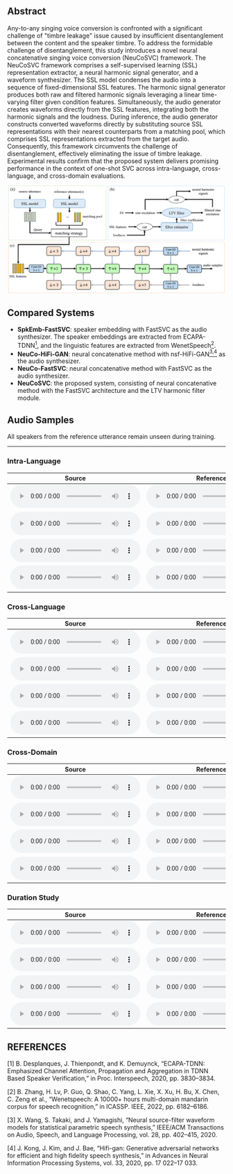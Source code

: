 <!-- # Neural Concatenative Singing Voice Conversion -->

## Abstract

Any-to-any singing voice conversion is confronted with a significant challenge of "timbre leakage" issue caused by insufficient disentanglement between the content and the speaker timbre. To address the formidable challenge of disentanglement, this study introduces a novel neural concatenative singing voice conversion (NeuCoSVC) framework. The NeuCoSVC framework comprises a self-supervised learning (SSL) representation extractor, a neural harmonic signal generator, and a waveform synthesizer. 
The SSL model condenses the audio into a sequence of fixed-dimensional SSL features. The harmonic signal generator produces both raw and filtered harmonic signals leveraging a linear time-varying filter given condition features. Simultaneously, the audio generator creates waveforms directly from the SSL features, integrating both the harmonic signals and the loudness. During inference, the audio generator constructs converted waveforms directly by substituting source SSL representations with their nearest counterparts from a matching pool, which comprises SSL representations extracted from the target audio.
Consequently, this framework circumvents the challenge of disentanglement, effectively eliminating the issue of timbre leakage. Experimental results confirm that the proposed system delivers promising performance in the context of one-shot SVC across intra-language, cross-language, and cross-domain evaluations.

![Overall Architecture](Architecture_1.png)

## Compared Systems

- **SpkEmb-FastSVC**: speaker embedding with FastSVC as the audio synthesizer. The speaker embeddings are extracted from ECAPA-TDNN[<sup>1</sup>](#references), and the linguistic features are extracted from WenetSpeech[<sup>2</sup>](#references).
- **NeuCo-HiFi-GAN**: neural concatenative method with nsf-HiFi-GAN[<sup>3,4</sup>](#references) as the audio synthesizer.
- **NeuCo-FastSVC**: neural concatenative method with FastSVC as the audio synthesizer.
- **NeuCoSVC**: the proposed system, consisting of neural concatenative method with the FastSVC architecture and the LTV harmonic filter module.

## Audio Samples

All speakers from the reference utterance remain unseen during training.

<hr>

### Intra-Language

<table class="tg">
<thead>
  <tr>
    <th class="tg-0pky">Source</th>
    <th class="tg-0pky">Reference</th>
    <th class="tg-0pky">SpkEmb-FastSVC</th>
    <th class="tg-0pky">NeuCoSVC (Proposed)</th>
    <th class="tg-0pky">NeuCo-FastSVC</th>
    <th class="tg-0pky">NeuCo-HiFi-GAN</th>
  </tr>
</thead>
<tbody>
	<tr>
		<td class="tg-0pky">
			<audio controls>
				<source src="audios\source_audio\M4_遇见.wav" type="audio/mpeg">
				Your browser does not support this audio format.
			</audio>
		</td>
		<td class="tg-0pky">
			<audio controls>
				<source src="audios\reference_audio\OpenSinger\M26.wav" type="audio/mpeg">
				Your browser does not support this audio format.
			</audio>
		</td>
		<td class="tg-0pky">
			<audio controls>
				<source src="audios\converted\spkemb_fastsvc\To_OpenSinger\M4_遇见_M26.wav" type="audio/mpeg">
				Your browser does not support this audio format.
			</audio>
		</td>
		<td class="tg-0pky">
			<audio controls>
				<source src="audios\converted\wavlm_fastsvc_nhv\To_OpenSinger\M4_遇见_M26.wav" type="audio/mpeg">
				Your browser does not support this audio format.
			</audio>
		</td>
		<td class="tg-0pky">
			<audio controls>
				<source src="audios\converted\wavlm_fastsvc\To_OpenSinger\M4_遇见_M26.wav" type="audio/mpeg">
				Your browser does not support this audio format.
			</audio>
		</td>
		<td class="tg-0pky">
			<audio controls>
				<source src="audios\converted\wavlm_HifiGAN\To_OpenSinger\M4_遇见_M26.wav" type="audio/mpeg">
				Your browser does not support this audio format.
			</audio>
		</td>
	</tr>
	<tr>
		<td class="tg-0pky">
			<audio controls>
				<source src="audios\source_audio\M16_梵高先生.wav" type="audio/mpeg">
				Your browser does not support this audio format.
			</audio>
		</td>
		<td class="tg-0pky">
			<audio controls>
				<source src="audios\reference_audio\OpenSinger\W46.wav" type="audio/mpeg">
				Your browser does not support this audio format.
			</audio>
		</td>
		<td class="tg-0pky">
			<audio controls>
				<source src="audios\converted\spkemb_fastsvc\To_OpenSinger\M16_梵高先生_W46.wav" type="audio/mpeg">
				Your browser does not support this audio format.
			</audio>
		</td>
		<td class="tg-0pky">
			<audio controls>
				<source src="audios\converted\wavlm_fastsvc_nhv\To_OpenSinger\M16_梵高先生_W46.wav" type="audio/mpeg">
				Your browser does not support this audio format.
			</audio>
		</td>
		<td class="tg-0pky">
			<audio controls>
				<source src="audios\converted\wavlm_fastsvc\To_OpenSinger\M16_梵高先生_W46.wav" type="audio/mpeg">
				Your browser does not support this audio format.
			</audio>
		</td>
		<td class="tg-0pky">
			<audio controls>
				<source src="audios\converted\wavlm_HifiGAN\To_OpenSinger\M16_梵高先生_W46.wav" type="audio/mpeg">
				Your browser does not support this audio format.
			</audio>
		</td>
	</tr>
	<tr>
		<td class="tg-0pky">
			<audio controls>
				<source src="audios\source_audio\W4_天黑黑.wav" type="audio/mpeg">
				Your browser does not support this audio format.
			</audio>
		</td>
		<td class="tg-0pky">
			<audio controls>
				<source src="audios\reference_audio\OpenSinger\M27.wav" type="audio/mpeg">
				Your browser does not support this audio format.
			</audio>
		</td>
		<td class="tg-0pky">
			<audio controls>
				<source src="audios\converted\spkemb_fastsvc\To_OpenSinger\W4_天黑黑_M27.wav" type="audio/mpeg">
				Your browser does not support this audio format.
			</audio>
		</td>
		<td class="tg-0pky">
			<audio controls>
				<source src="audios\converted\wavlm_fastsvc_nhv\To_OpenSinger\W4_天黑黑_M27.wav" type="audio/mpeg">
				Your browser does not support this audio format.
			</audio>
		</td>
		<td class="tg-0pky">
			<audio controls>
				<source src="audios\converted\wavlm_fastsvc\To_OpenSinger\W4_天黑黑_M27.wav" type="audio/mpeg">
				Your browser does not support this audio format.
			</audio>
		</td>
		<td class="tg-0pky">
			<audio controls>
				<source src="audios\converted\wavlm_HifiGAN\To_OpenSinger\W4_天黑黑_M27.wav" type="audio/mpeg">
				Your browser does not support this audio format.
			</audio>
		</td>
	</tr>
	<tr>
		<td class="tg-0pky">
			<audio controls>
				<source src="audios\source_audio\W29_眼泪成诗.wav" type="audio/mpeg">
				Your browser does not support this audio format.
			</audio>
		</td>
		<td class="tg-0pky">
			<audio controls>
				<source src="audios\reference_audio\OpenSinger\W47.wav" type="audio/mpeg">
				Your browser does not support this audio format.
			</audio>
		</td>
		<td class="tg-0pky">
			<audio controls>
				<source src="audios\converted\spkemb_fastsvc\To_OpenSinger\W29_眼泪成诗_W47.wav" type="audio/mpeg">
				Your browser does not support this audio format.
			</audio>
		</td>
		<td class="tg-0pky">
			<audio controls>
				<source src="audios\converted\wavlm_fastsvc_nhv\To_OpenSinger\W29_眼泪成诗_W47.wav" type="audio/mpeg">
				Your browser does not support this audio format.
			</audio>
		</td>
		<td class="tg-0pky">
			<audio controls>
				<source src="audios\converted\wavlm_fastsvc\To_OpenSinger\W29_眼泪成诗_W47.wav" type="audio/mpeg">
				Your browser does not support this audio format.
			</audio>
		</td>
		<td class="tg-0pky">
			<audio controls>
				<source src="audios\converted\wavlm_HifiGAN\To_OpenSinger\W29_眼泪成诗_W47.wav" type="audio/mpeg">
				Your browser does not support this audio format.
			</audio>
		</td>
	</tr>
</tbody>
</table>

### Cross-Language

<table class="tg">
<thead>
  <tr>
    <th class="tg-0pky">Source</th>
    <th class="tg-0pky">Reference</th>
    <th class="tg-0pky">SpkEmb-FastSVC</th>
    <th class="tg-0pky">NeuCoSVC (Proposed)</th>
    <th class="tg-0pky">NeuCo-FastSVC</th>
    <th class="tg-0pky">NeuCo-HiFi-GAN</th>
  </tr>
</thead>
<tbody>
	<tr>
		<td class="tg-0pky">
			<audio controls>
				<source src="audios\source_audio\M4_遇见.wav" type="audio/mpeg">
				Your browser does not support this audio format.
			</audio>
		</td>
		<td class="tg-0pky">
			<audio controls>
				<source src="audios\reference_audio\NUS48E\JLEE.wav" type="audio/mpeg">
				Your browser does not support this audio format.
			</audio>
		</td>
		<td class="tg-0pky">
			<audio controls>
				<source src="audios\converted\spkemb_fastsvc\To_NUS48E\M4_遇见_JLEE.wav" type="audio/mpeg">
				Your browser does not support this audio format.
			</audio>
		</td>
		<td class="tg-0pky">
			<audio controls>
				<source src="audios\converted\wavlm_fastsvc_nhv\To_NUS48E\M4_遇见_JLEE.wav" type="audio/mpeg">
				Your browser does not support this audio format.
			</audio>
		</td>
		<td class="tg-0pky">
			<audio controls>
				<source src="audios\converted\wavlm_fastsvc\To_NUS48E\M4_遇见_JLEE.wav" type="audio/mpeg">
				Your browser does not support this audio format.
			</audio>
		</td>
		<td class="tg-0pky">
			<audio controls>
				<source src="audios\converted\wavlm_HifiGAN\To_NUS48E\M4_遇见_JLEE.wav" type="audio/mpeg">
				Your browser does not support this audio format.
			</audio>
		</td>
	</tr>
	<tr>
		<td class="tg-0pky">
			<audio controls>
				<source src="audios\source_audio\M16_梵高先生.wav" type="audio/mpeg">
				Your browser does not support this audio format.
			</audio>
		</td>
		<td class="tg-0pky">
			<audio controls>
				<source src="audios\reference_audio\NUS48E\MPUR.wav" type="audio/mpeg">
				Your browser does not support this audio format.
			</audio>
		</td>
		<td class="tg-0pky">
			<audio controls>
				<source src="audios\converted\spkemb_fastsvc\To_NUS48E\M16_梵高先生_MPUR.wav" type="audio/mpeg">
				Your browser does not support this audio format.
			</audio>
		</td>
		<td class="tg-0pky">
			<audio controls>
				<source src="audios\converted\wavlm_fastsvc_nhv\To_NUS48E\M16_梵高先生_MPUR.wav" type="audio/mpeg">
				Your browser does not support this audio format.
			</audio>
		</td>
		<td class="tg-0pky">
			<audio controls>
				<source src="audios\converted\wavlm_fastsvc\To_NUS48E\M16_梵高先生_MPUR.wav" type="audio/mpeg">
				Your browser does not support this audio format.
			</audio>
		</td>
		<td class="tg-0pky">
			<audio controls>
				<source src="audios\converted\wavlm_HifiGAN\To_NUS48E\M16_梵高先生_MPUR.wav" type="audio/mpeg">
				Your browser does not support this audio format.
			</audio>
		</td>
	</tr>
	<tr>
		<td class="tg-0pky">
			<audio controls>
				<source src="audios\source_audio\W4_天黑黑.wav" type="audio/mpeg">
				Your browser does not support this audio format.
			</audio>
		</td>
		<td class="tg-0pky">
			<audio controls>
				<source src="audios\reference_audio\NUS48E\MCUR.wav" type="audio/mpeg">
				Your browser does not support this audio format.
			</audio>
		</td>
		<td class="tg-0pky">
			<audio controls>
				<source src="audios\converted\spkemb_fastsvc\To_NUS48E\W4_天黑黑_MCUR.wav" type="audio/mpeg">
				Your browser does not support this audio format.
			</audio>
		</td>
		<td class="tg-0pky">
			<audio controls>
				<source src="audios\converted\wavlm_fastsvc_nhv\To_NUS48E\W4_天黑黑_MCUR.wav" type="audio/mpeg">
				Your browser does not support this audio format.
			</audio>
		</td>
		<td class="tg-0pky">
			<audio controls>
				<source src="audios\converted\wavlm_fastsvc\To_NUS48E\W4_天黑黑_MCUR.wav" type="audio/mpeg">
				Your browser does not support this audio format.
			</audio>
		</td>
		<td class="tg-0pky">
			<audio controls>
				<source src="audios\converted\wavlm_HifiGAN\To_NUS48E\W4_天黑黑_MCUR.wav" type="audio/mpeg">
				Your browser does not support this audio format.
			</audio>
		</td>
	</tr>
	<tr>
		<td class="tg-0pky">
			<audio controls>
				<source src="audios\source_audio\W29_眼泪成诗.wav" type="audio/mpeg">
				Your browser does not support this audio format.
			</audio>
		</td>
		<td class="tg-0pky">
			<audio controls>
				<source src="audios\reference_audio\NUS48E\SAMF.wav" type="audio/mpeg">
				Your browser does not support this audio format.
			</audio>
		</td>
		<td class="tg-0pky">
			<audio controls>
				<source src="audios\converted\spkemb_fastsvc\To_NUS48E\W29_眼泪成诗_SAMF.wav" type="audio/mpeg">
				Your browser does not support this audio format.
			</audio>
		</td>
		<td class="tg-0pky">
			<audio controls>
				<source src="audios\converted\wavlm_fastsvc_nhv\To_NUS48E\W29_眼泪成诗_SAMF.wav" type="audio/mpeg">
				Your browser does not support this audio format.
			</audio>
		</td>
		<td class="tg-0pky">
			<audio controls>
				<source src="audios\converted\wavlm_fastsvc\To_NUS48E\W29_眼泪成诗_SAMF.wav" type="audio/mpeg">
				Your browser does not support this audio format.
			</audio>
		</td>
		<td class="tg-0pky">
			<audio controls>
				<source src="audios\converted\wavlm_HifiGAN\To_NUS48E\W29_眼泪成诗_SAMF.wav" type="audio/mpeg">
				Your browser does not support this audio format.
			</audio>
		</td>
	</tr>
</tbody>
</table>

### Cross-Domain

<table class="tg">
<thead>
  <tr>
    <th class="tg-0pky">Source</th>
    <th class="tg-0pky">Reference</th>
    <th class="tg-0pky">SpkEmb-FastSVC</th>
    <th class="tg-0pky">NeuCoSVC (Proposed)</th>
    <th class="tg-0pky">NeuCo-FastSVC</th>
    <th class="tg-0pky">NeuCo-HiFi-GAN</th>
  </tr>
</thead>
<tbody>
	<tr>
		<td class="tg-0pky">
			<audio controls>
				<source src="audios\source_audio\M4_遇见.wav" type="audio/mpeg">
				Your browser does not support this audio format.
			</audio>
		</td>
		<td class="tg-0pky">
			<audio controls>
				<source src="audios\reference_audio\Speech\emma.wav" type="audio/mpeg">
				Your browser does not support this audio format.
			</audio>
		</td>
		<td class="tg-0pky">
			<audio controls>
				<source src="audios\converted\spkemb_fastsvc\To_Speech\M4_遇见_emma.wav" type="audio/mpeg">
				Your browser does not support this audio format.
			</audio>
		</td>
		<td class="tg-0pky">
			<audio controls>
				<source src="audios\converted\wavlm_fastsvc_nhv\To_Speech\M4_遇见_emma.wav" type="audio/mpeg">
				Your browser does not support this audio format.
			</audio>
		</td>
		<td class="tg-0pky">
			<audio controls>
				<source src="audios\converted\wavlm_fastsvc\To_Speech\M4_遇见_emma.wav" type="audio/mpeg">
				Your browser does not support this audio format.
			</audio>
		</td>
		<td class="tg-0pky">
			<audio controls>
				<source src="audios\converted\wavlm_HifiGAN\To_Speech\M4_遇见_emma.wav" type="audio/mpeg">
				Your browser does not support this audio format.
			</audio>
		</td>
	</tr>
	<tr>
		<td class="tg-0pky">
			<audio controls>
				<source src="audios\source_audio\M16_梵高先生.wav" type="audio/mpeg">
				Your browser does not support this audio format.
			</audio>
		</td>
		<td class="tg-0pky">
			<audio controls>
				<source src="audios\reference_audio\Speech\siyuanli.wav" type="audio/mpeg">
				Your browser does not support this audio format.
			</audio>
		</td>
		<td class="tg-0pky">
			<audio controls>
				<source src="audios\converted\spkemb_fastsvc\To_Speech\M16_梵高先生_siyuanli.wav" type="audio/mpeg">
				Your browser does not support this audio format.
			</audio>
		</td>
		<td class="tg-0pky">
			<audio controls>
				<source src="audios\converted\wavlm_fastsvc_nhv\To_Speech\M16_梵高先生_siyuanli.wav" type="audio/mpeg">
				Your browser does not support this audio format.
			</audio>
		</td>
		<td class="tg-0pky">
			<audio controls>
				<source src="audios\converted\wavlm_fastsvc\To_Speech\M16_梵高先生_siyuanli.wav" type="audio/mpeg">
				Your browser does not support this audio format.
			</audio>
		</td>
		<td class="tg-0pky">
			<audio controls>
				<source src="audios\converted\wavlm_HifiGAN\To_Speech\M16_梵高先生_siyuanli.wav" type="audio/mpeg">
				Your browser does not support this audio format.
			</audio>
		</td>
	</tr>
	<tr>
		<td class="tg-0pky">
			<audio controls>
				<source src="audios\source_audio\W4_天黑黑.wav" type="audio/mpeg">
				Your browser does not support this audio format.
			</audio>
		</td>
		<td class="tg-0pky">
			<audio controls>
				<source src="audios\reference_audio\Speech\haowei.wav" type="audio/mpeg">
				Your browser does not support this audio format.
			</audio>
		</td>
		<td class="tg-0pky">
			<audio controls>
				<source src="audios\converted\spkemb_fastsvc\To_Speech\W4_天黑黑_haowei.wav" type="audio/mpeg">
				Your browser does not support this audio format.
			</audio>
		</td>
		<td class="tg-0pky">
			<audio controls>
				<source src="audios\converted\wavlm_fastsvc_nhv\To_Speech\W4_天黑黑_haowei.wav" type="audio/mpeg">
				Your browser does not support this audio format.
			</audio>
		</td>
		<td class="tg-0pky">
			<audio controls>
				<source src="audios\converted\wavlm_fastsvc\To_Speech\W4_天黑黑_haowei.wav" type="audio/mpeg">
				Your browser does not support this audio format.
			</audio>
		</td>
		<td class="tg-0pky">
			<audio controls>
				<source src="audios\converted\wavlm_HifiGAN\To_Speech\W4_天黑黑_haowei.wav" type="audio/mpeg">
				Your browser does not support this audio format.
			</audio>
		</td>
	</tr>
	<tr>
		<td class="tg-0pky">
			<audio controls>
				<source src="audios\source_audio\W29_眼泪成诗.wav" type="audio/mpeg">
				Your browser does not support this audio format.
			</audio>
		</td>
		<td class="tg-0pky">
			<audio controls>
				<source src="audios\reference_audio\Speech\tianxia.wav" type="audio/mpeg">
				Your browser does not support this audio format.
			</audio>
		</td>
		<td class="tg-0pky">
			<audio controls>
				<source src="audios\converted\spkemb_fastsvc\To_Speech\W29_眼泪成诗_tianxia.wav" type="audio/mpeg">
				Your browser does not support this audio format.
			</audio>
		</td>
		<td class="tg-0pky">
			<audio controls>
				<source src="audios\converted\wavlm_fastsvc_nhv\To_Speech\W29_眼泪成诗_tianxia.wav" type="audio/mpeg">
				Your browser does not support this audio format.
			</audio>
		</td>
		<td class="tg-0pky">
			<audio controls>
				<source src="audios\converted\wavlm_fastsvc\To_Speech\W29_眼泪成诗_tianxia.wav" type="audio/mpeg">
				Your browser does not support this audio format.
			</audio>
		</td>
		<td class="tg-0pky">
			<audio controls>
				<source src="audios\converted\wavlm_HifiGAN\To_Speech\W29_眼泪成诗_tianxia.wav" type="audio/mpeg">
				Your browser does not support this audio format.
			</audio>
		</td>
	</tr>
</tbody>
</table>

### Duration Study

<table class="tg">
<thead>
  <tr>
    <th class="tg-0pky">Source</th>
    <th class="tg-0pky">Reference</th>
    <th class="tg-0pky">5s</th>
    <th class="tg-0pky">10s</th>
    <th class="tg-0pky">30s</th>
    <th class="tg-0pky">60s</th>
    <th class="tg-0pky">90s</th>
  </tr>
</thead>
<tbody>
	<tr>
		<td class="tg-0pky">
			<audio controls>
				<source src="audios\source_audio\M4_遇见.wav" type="audio/mpeg">
				Your browser does not support this audio format.
			</audio>
		</td>
		<td class="tg-0pky">
			<audio controls>
				<source src="audios\reference_audio\OpenSinger\M26.wav" type="audio/mpeg">
				Your browser does not support this audio format.
			</audio>
		</td>
		<td class="tg-0pky">
			<audio controls>
				<source src="audios\converted\wavlm_fastsvc_nhv\5s\M4_遇见_M26.wav" type="audio/mpeg">
				Your browser does not support this audio format.
			</audio>
		</td>
		<td class="tg-0pky">
			<audio controls>
				<source src="audios\converted\wavlm_fastsvc_nhv\10s\M4_遇见_M26.wav" type="audio/mpeg">
				Your browser does not support this audio format.
			</audio>
		</td>
		<td class="tg-0pky">
			<audio controls>
				<source src="audios\converted\wavlm_fastsvc_nhv\30s\M4_遇见_M26.wav" type="audio/mpeg">
				Your browser does not support this audio format.
			</audio>
		</td>
		<td class="tg-0pky">
			<audio controls>
				<source src="audios\converted\wavlm_fastsvc_nhv\60s\M4_遇见_M26.wav" type="audio/mpeg">
				Your browser does not support this audio format.
			</audio>
		</td>
		<td class="tg-0pky">
			<audio controls>
				<source src="audios\converted\wavlm_fastsvc_nhv\90s\M4_遇见_M26.wav" type="audio/mpeg">
				Your browser does not support this audio format.
			</audio>
		</td>
	</tr>
	<tr>
		<td class="tg-0pky">
			<audio controls>
				<source src="audios\source_audio\M16_梵高先生.wav" type="audio/mpeg">
				Your browser does not support this audio format.
			</audio>
		</td>
		<td class="tg-0pky">
			<audio controls>
				<source src="audios\reference_audio\OpenSinger\W46.wav" type="audio/mpeg">
				Your browser does not support this audio format.
			</audio>
		</td>
		<td class="tg-0pky">
			<audio controls>
				<source src="audios\converted\wavlm_fastsvc_nhv\5s\M16_梵高先生_W46.wav" type="audio/mpeg">
				Your browser does not support this audio format.
			</audio>
		</td>
		<td class="tg-0pky">
			<audio controls>
				<source src="audios\converted\wavlm_fastsvc_nhv\10s\M16_梵高先生_W46.wav" type="audio/mpeg">
				Your browser does not support this audio format.
			</audio>
		</td>
		<td class="tg-0pky">
			<audio controls>
				<source src="audios\converted\wavlm_fastsvc_nhv\30s\M16_梵高先生_W46.wav" type="audio/mpeg">
				Your browser does not support this audio format.
			</audio>
		</td>
		<td class="tg-0pky">
			<audio controls>
				<source src="audios\converted\wavlm_fastsvc_nhv\60s\M16_梵高先生_W46.wav" type="audio/mpeg">
				Your browser does not support this audio format.
			</audio>
		</td>
		<td class="tg-0pky">
			<audio controls>
				<source src="audios\converted\wavlm_fastsvc_nhv\90s\M16_梵高先生_W46.wav" type="audio/mpeg">
				Your browser does not support this audio format.
			</audio>
		</td>
	</tr>
	<tr>
		<td class="tg-0pky">
			<audio controls>
				<source src="audios\source_audio\W4_天黑黑.wav" type="audio/mpeg">
				Your browser does not support this audio format.
			</audio>
		</td>
		<td class="tg-0pky">
			<audio controls>
				<source src="audios\reference_audio\OpenSinger\M27.wav" type="audio/mpeg">
				Your browser does not support this audio format.
			</audio>
		</td>
		<td class="tg-0pky">
			<audio controls>
				<source src="audios\converted\wavlm_fastsvc_nhv\5s\W4_天黑黑_M27.wav" type="audio/mpeg">
				Your browser does not support this audio format.
			</audio>
		</td>
		<td class="tg-0pky">
			<audio controls>
				<source src="audios\converted\wavlm_fastsvc_nhv\10s\W4_天黑黑_M27.wav" type="audio/mpeg">
				Your browser does not support this audio format.
			</audio>
		</td>
		<td class="tg-0pky">
			<audio controls>
				<source src="audios\converted\wavlm_fastsvc_nhv\30s\W4_天黑黑_M27.wav" type="audio/mpeg">
				Your browser does not support this audio format.
			</audio>
		</td>
		<td class="tg-0pky">
			<audio controls>
				<source src="audios\converted\wavlm_fastsvc_nhv\60s\W4_天黑黑_M27.wav" type="audio/mpeg">
				Your browser does not support this audio format.
			</audio>
		</td>
		<td class="tg-0pky">
			<audio controls>
				<source src="audios\converted\wavlm_fastsvc_nhv\90s\W4_天黑黑_M27.wav" type="audio/mpeg">
				Your browser does not support this audio format.
			</audio>
		</td>
	</tr>
	<tr>
		<td class="tg-0pky">
			<audio controls>
				<source src="audios\source_audio\W29_眼泪成诗.wav" type="audio/mpeg">
				Your browser does not support this audio format.
			</audio>
		</td>
		<td class="tg-0pky">
			<audio controls>
				<source src="audios\reference_audio\OpenSinger\W47.wav" type="audio/mpeg">
				Your browser does not support this audio format.
			</audio>
		</td>
		<td class="tg-0pky">
			<audio controls>
				<source src="audios\converted\wavlm_fastsvc_nhv\5s\W29_眼泪成诗_W47.wav" type="audio/mpeg">
				Your browser does not support this audio format.
			</audio>
		</td>
		<td class="tg-0pky">
			<audio controls>
				<source src="audios\converted\wavlm_fastsvc_nhv\10s\W29_眼泪成诗_W47.wav" type="audio/mpeg">
				Your browser does not support this audio format.
			</audio>
		</td>
		<td class="tg-0pky">
			<audio controls>
				<source src="audios\converted\wavlm_fastsvc_nhv\30s\W29_眼泪成诗_W47.wav" type="audio/mpeg">
				Your browser does not support this audio format.
			</audio>
		</td>
		<td class="tg-0pky">
			<audio controls>
				<source src="audios\converted\wavlm_fastsvc_nhv\60s\W29_眼泪成诗_W47.wav" type="audio/mpeg">
				Your browser does not support this audio format.
			</audio>
		</td>
		<td class="tg-0pky">
			<audio controls>
				<source src="audios\converted\wavlm_fastsvc_nhv\90s\W29_眼泪成诗_W47.wav" type="audio/mpeg">
				Your browser does not support this audio format.
			</audio>
		</td>
	</tr>
</tbody>
</table>

## REFERENCES

[1] B. Desplanques, J. Thienpondt, and K. Demuynck, “ECAPA-TDNN: Emphasized Channel Attention, Propagation and Aggregation in TDNN Based Speaker Verification,” in Proc. Interspeech, 2020, pp. 3830–3834.

[2] B. Zhang, H. Lv, P. Guo, Q. Shao, C. Yang, L. Xie, X. Xu, H. Bu, X. Chen, C. Zeng et al., “Wenetspeech: A 10000+ hours multi-domain mandarin corpus for speech recognition,” in ICASSP. IEEE, 2022, pp. 6182–6186.

[3] X. Wang, S. Takaki, and J. Yamagishi, “Neural source-filter waveform models for statistical parametric speech synthesis,” IEEE/ACM Transactions on Audio, Speech, and Language Processing, vol. 28, pp. 402–415, 2020.

[4] J. Kong, J. Kim, and J. Bae, “Hifi-gan: Generative adversarial networks for efficient and high fidelity speech synthesis,” in Advances in Neural Information Processing Systems, vol. 33, 2020, pp. 17 022–17 033.
